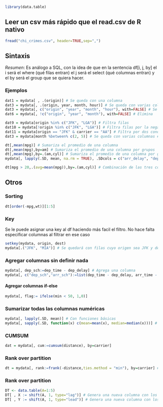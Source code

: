 ``` r
library(data.table)
```

## Leer un csv más rápido que el read.csv de R nativo
``` r
fread("chi_crimes.csv", header=TRUE,sep=",")
```
## Sintaxis
*Resumen*: Es análogo a SQL, con la idea de que en la sentencia df[i, j, by] el i será el where (qué filas entran) el j será el select (qué columnas entran) y el by será el group que se quiera hacer.

### Ejemplos
``` r
dat1 = mydata[ , .(origin)] # Se queda con una columna
dat3 = mydata[, .(origin, year, month, hour)] # Se queda con varias columnas
dat3 = mydata[, c("origin", "year", "month", "hour"), with=FALSE] # Se queda con varias columnas definiendolas con comillas (hay que usar with=FALSE en esos casos)
dat6 = mydata[, !c("origin", "year", "month"), with=FALSE] # Elimina

dat9 = mydata[origin %in% c("JFK", "LGA")] # Filtra filas
dat10 = mydata[!origin %in% c("JFK", "LGA")] # Filtra filas por la negativa
dat11 = mydata[origin == "JFK" & carrier == "AA"] # Filtra por dos condiciones
dat3 = mydata[month %between% c(2, 5)] # Se queda con varias columnas # Puede filtrar con between o con like

dt[,mean(mpg)] # Sumariza el promedio de una columna
dt[,mean(mpg),by=am] # Sumariza el promedio de una columna por grupos
dt[,mean(mpg),by=.(am,cyl)] # Sumariza el promedio de una columna por grupos de dos variables
mydata[, lapply(.SD, mean, na.rm = TRUE), .SDcols = c("arr_delay", "dep_delay"), by = origin] # Calcula el promedio de varias columnas por una variable

dt[mpg > 20,.(avg=mean(mpg)),by=.(am,cyl)] # Combinación de las tres cosas
```

## Otros
### Sorting
``` r
dt[order(-mpg,wt)][1:5]
```

### Key
Se le puede asignar una key al df haciendo más facil el filtro. No hace falta especificar columnas al filtrar en ese caso
``` r
setkey(mydata, origin, dest)
mydata[.("JFK", "MIA")] # Se quedará con filas cuyo origen sea JFK y dest sea MIA
```

### Agregar columnas sin definir nada
``` r
mydata[, dep_sch:=dep_time - dep_delay] # Agrega una columna
mydata[, c("dep_sch","arr_sch"):=list(dep_time - dep_delay, arr_time - arr_delay)] # Agrega varias columnas
```

#### Agregar columnas if-else
``` r
mydata[, flag:= ifelse(min < 50, 1,0)]
```

### Sumarizar todas las columnas numéricas
``` r
mydata[, lapply(.SD, mean)] # Con funciones básicas
mydata[, sapply(.SD, function(x) c(mean=mean(x), median=median(x)))] # Con funciones más complejas
```

### CUMSUM
``` r
dat = mydata[, cum:=cumsum(distance), by=carrier]
```

### Rank over partition
``` r
dt = mydata[, rank:=frank(-distance,ties.method = "min"), by=carrier] # Una nueva columna asignará el valor 1, 2, 3 dentro de cada carrier, ordenando por distance.
```

### Rank over partition
``` r
DT <- data.table(A=1:5)
DT[ , X := shift(A, 1, type="lag")] # Genera una nueva columna con los valores una fila después
DT[ , Y := shift(A, 1, type="lead")] # Genera una nueva columna con los valores una fila antes
```
